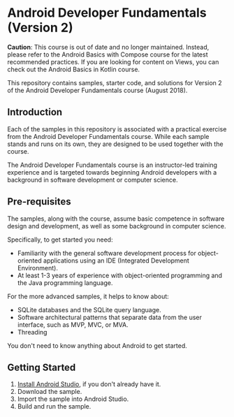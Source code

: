 Android Developer Fundamentals (Version 2)
==========================================

**Caution**: This course is out of date and no longer maintained. Instead, please refer to the Android Basics with Compose course for the latest recommended practices. If you are looking for content on Views, you can check out the Android Basics in Kotlin course.

This repository contains samples, starter code, and solutions for
Version 2 of the Android Developer Fundamentals course (August 2018).

Introduction
------------

Each of the samples in this repository is associated with a practical
exercise from the Android Developer Fundamentals course. While each
sample stands and runs on its own, they are designed to be used
together with the course.

The Android Developer Fundamentals course is an instructor-led
training experience and is targeted towards beginning Android
developers with a background in software development or computer
science.

Pre-requisites
--------------

The samples, along with the course, assume basic competence in software
design and development, as well as some background in computer science.

Specifically, to get started you need:

- Familiarity with the general software development process for object-oriented
applications using an IDE (Integrated Development Environment).
- At least 1-3 years of experience with object-oriented programming and
the Java programming language.

For the more advanced samples, it helps to know about:

- SQLite databases and the SQLite query language.
- Software architectural patterns that separate data from the user interface,
such as MVP, MVC, or MVA.
- Threading

You don't need to know anything about Android to get started.

Getting Started
---------------

1. [Install Android Studio](https://developer.android.com/studio/install.html),
if you don't already have it.
2. Download the sample.
2. Import the sample into Android Studio.
3. Build and run the sample.
